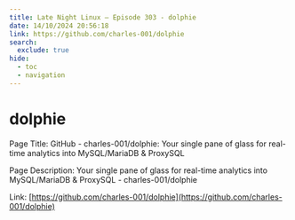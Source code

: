```yaml
---
title: Late Night Linux – Episode 303 - dolphie
date: 14/10/2024 20:56:18
link: https://github.com/charles-001/dolphie
search:
  exclude: true
hide:
  - toc
  - navigation
---
```


# dolphie

Page Title: GitHub - charles-001/dolphie: Your single pane of glass for real-time analytics into MySQL/MariaDB & ProxySQL

Page Description: Your single pane of glass for real-time analytics into MySQL/MariaDB & ProxySQL - charles-001/dolphie 

Link: [https://github.com/charles-001/dolphie](https://github.com/charles-001/dolphie)